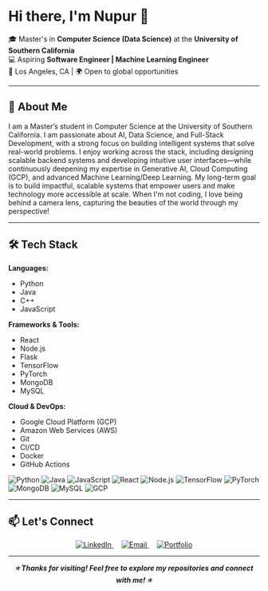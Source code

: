 # Hi there, I'm Nupur 👋  

🎓 Master's in **Computer Science (Data Science)** at the **University of Southern California**  
💻 Aspiring **Software Engineer | Machine Learning Engineer**  
📍 Los Angeles, CA | 🌍 Open to global opportunities  

---

## 🚀 About Me
I am a Master’s student in Computer Science at the University of Southern California. I am passionate about AI, Data Science, and Full-Stack Development, with a strong focus on building intelligent systems that solve real-world problems. I enjoy working across the stack, including designing scalable backend systems and developing intuitive user interfaces—while continuously deepening my expertise in Generative AI, Cloud Computing (GCP), and advanced Machine Learning/Deep Learning. My long-term goal is to build impactful, scalable systems that empower users and make technology more accessible at scale. When I'm not coding, I love being behind a camera lens, capturing the beauties of the world through my perspective!

---

## 🛠️ Tech Stack
**Languages:**  
- Python  
- Java  
- C++  
- JavaScript  

**Frameworks & Tools:**  
- React  
- Node.js  
- Flask  
- TensorFlow  
- PyTorch  
- MongoDB  
- MySQL  

**Cloud & DevOps:**  
- Google Cloud Platform (GCP)
- Amazon Web Services (AWS)
- Git
- CI/CD  
- Docker  
- GitHub Actions

![Python](https://img.shields.io/badge/-Python-3776AB?style=for-the-badge&logo=python&logoColor=white) ![Java](https://img.shields.io/badge/-Java-007396?style=for-the-badge&logo=java&logoColor=white) ![JavaScript](https://img.shields.io/badge/-JavaScript-F7DF1E?style=for-the-badge&logo=javascript&logoColor=black) ![React](https://img.shields.io/badge/-React-61DAFB?style=for-the-badge&logo=react&logoColor=black) ![Node.js](https://img.shields.io/badge/-Node.js-339933?style=for-the-badge&logo=nodedotjs&logoColor=white) ![TensorFlow](https://img.shields.io/badge/-TensorFlow-FF6F00?style=for-the-badge&logo=tensorflow&logoColor=white) ![PyTorch](https://img.shields.io/badge/-PyTorch-EE4C2C?style=for-the-badge&logo=pytorch&logoColor=white) ![MongoDB](https://img.shields.io/badge/-MongoDB-47A248?style=for-the-badge&logo=mongodb&logoColor=white) ![MySQL](https://img.shields.io/badge/-MySQL-4479A1?style=for-the-badge&logo=mysql&logoColor=white) ![GCP](https://img.shields.io/badge/-Google%20Cloud-4285F4?style=for-the-badge&logo=googlecloud&logoColor=white) 

---

## 📫 Let's Connect
<p align="center">
  <a href="https://www.linkedin.com/in/nupur-dashputre/">
    <img src="https://img.shields.io/badge/-LinkedIn-0077B5?style=flat-square&logo=linkedin&logoColor=white" alt="LinkedIn" />
  </a>
  &nbsp;&nbsp;&nbsp;
  <a href="mailto:nupurdashputre@gmail.com">
    <img src="https://img.shields.io/badge/-Email-D14836?style=flat-square&logo=gmail&logoColor=white" alt="Email" />
  </a>
  &nbsp;&nbsp;&nbsp;
  <a href="http://nupurad.github.io/">
    <img src="https://img.shields.io/badge/-Portfolio-000000?style=flat-square&logo=vercel&logoColor=white" alt="Portfolio" />
  </a>
</p>


---
<p align="center">
  <b><i>⭐ Thanks for visiting! Feel free to explore my repositories and connect with me! ⭐</i></b>
</p>
